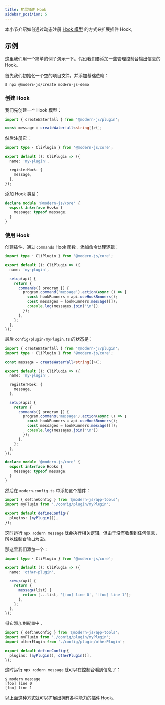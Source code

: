 ```yaml
---
title: 扩展插件 Hook
sidebar_position: 5
---
```


本小节介绍如何通过动态注册 [Hook 模型](/docs/guides/topic-detail/framework-plugin/hook) 的方式来扩展插件 Hook。

## 示例

这里我们用一个简单的例子演示一下。假设我们要添加一些管理控制台输出信息的 Hook。

首先我们初始化一个空的项目文件，并添加基础依赖：

```console
$ npx @modern-js/create modern-js-demo
```

### 创建 Hook

我们先创建一个 Hook 模型：

```ts title=config/plugin/myPlugin.ts
import { createWaterfall } from '@modern-js/plugin';

const message = createWaterfall<string[]>();
```

然后注册它：

```ts title=config/plugin/myPlugin.ts
import type { CliPlugin } from '@modern-js/core';

export default (): CliPlugin => ({
  name: 'my-plugin',

  registerHook: {
    message,
  },
});
```

添加 Hook 类型：

```ts title=config/plugin/myPlugin.ts
declare module '@modern-js/core' {
  export interface Hooks {
    message: typeof message;
  }
}
```

### 使用 Hook

创建插件，通过 `commands` Hook 函数，添加命令处理逻辑：

```ts title=config/plugin/myPlugin.ts
import type { CliPlugin } from '@modern-js/core';

export default (): CliPlugin => ({
  name: 'my-plugin',

  setup(api) {
    return {
      commands({ program }) {
        program.command('message').action(async () => {
          const hookRunners = api.useHookRunners();
          const messages = hookRunners.message([]);
          console.log(messages.join('\n'));
        });
      },
    };
  },
});
```

最后 `config/plugin/myPlugin.ts` 的状态是：

```ts title=config/plugin/myPlugin.ts
import { createWaterfall } from '@modern-js/plugin';
import type { CliPlugin } from '@modern-js/core';

const message = createWaterfall<string[]>();

export default (): CliPlugin => ({
  name: 'my-plugin',

  registerHook: {
    message,
  },

  setup(api) {
    return {
      commands({ program }) {
        program.command('message').action(async () => {
          const hookRunners = api.useHookRunners();
          const messages = hookRunners.message([]);
          console.log(messages.join('\n'));
        });
      },
    };
  },
});

declare module '@modern-js/core' {
  export interface Hooks {
    message: typeof message;
  }
}
```

然后在 `modern.config.ts` 中添加这个插件：

```ts title="modern.config.ts"
import { defineConfig } from '@modern-js/app-tools';
import myPlugin from './config/plugin/myPlugin';

export default defineConfig({
  plugins: [myPlugin()],
});
```

这时运行 `npx modern message` 就会执行相关逻辑，但由于没有收集到任何信息，所以控制台输出为空。

那这里我们添加一个：

```ts title=config/plugin/otherPlugin.ts
import type { CliPlugin } from '@modern-js/core';

export default (): CliPlugin => ({
  name: 'other-plugin',

  setup(api) {
    return {
      message(list) {
        return [...list, '[foo] line 0', '[foo] line 1'];
      },
    };
  },
});
```

将它添加到配置中：

```ts title="modern.config.ts"
import { defineConfig } from '@modern-js/app-tools';
import myPlugin from './config/plugin/myPlugin';
import otherPlugin from './config/plugin/otherPlugin';

export default defineConfig({
  plugins: [myPlugin(), otherPlugin()],
});
```

这时运行 `npx modern message` 就可以在控制台看到信息了：

```console
$ modern message
[foo] line 0
[foo] line 1
```

以上面这种方式就可以扩展出拥有各种能力的插件 Hook。
